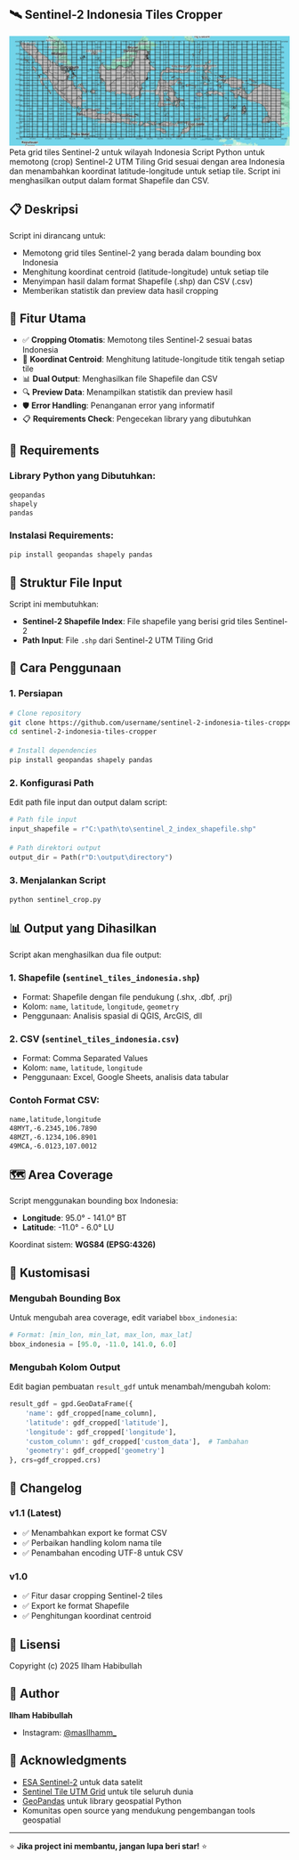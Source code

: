 ## 🛰️ Sentinel-2 Indonesia Tiles Cropper
![Sentinel-2 Tiles Indonesia](./images/sentinel_tiles_indonesia.png)
Peta grid tiles Sentinel-2 untuk wilayah Indonesia
Script Python untuk memotong (crop) Sentinel-2 UTM Tiling Grid sesuai dengan area Indonesia dan menambahkan koordinat latitude-longitude untuk setiap tile. Script ini menghasilkan output dalam format Shapefile dan CSV.

## 📋 Deskripsi

Script ini dirancang untuk:
- Memotong grid tiles Sentinel-2 yang berada dalam bounding box Indonesia
- Menghitung koordinat centroid (latitude-longitude) untuk setiap tile
- Menyimpan hasil dalam format Shapefile (.shp) dan CSV (.csv)
- Memberikan statistik dan preview data hasil cropping

## 🎯 Fitur Utama

- ✅ **Cropping Otomatis**: Memotong tiles Sentinel-2 sesuai batas Indonesia
- 📍 **Koordinat Centroid**: Menghitung latitude-longitude titik tengah setiap tile
- 📊 **Dual Output**: Menghasilkan file Shapefile dan CSV
- 🔍 **Preview Data**: Menampilkan statistik dan preview hasil
- 🛡️ **Error Handling**: Penanganan error yang informatif
- 📋 **Requirements Check**: Pengecekan library yang dibutuhkan

## 🔧 Requirements

### Library Python yang Dibutuhkan:
```
geopandas
shapely
pandas
```

### Instalasi Requirements:
```bash
pip install geopandas shapely pandas
```

## 📁 Struktur File Input

Script ini membutuhkan:
- **Sentinel-2 Shapefile Index**: File shapefile yang berisi grid tiles Sentinel-2
- **Path Input**: File `.shp` dari Sentinel-2 UTM Tiling Grid

## 🚀 Cara Penggunaan

### 1. Persiapan
```bash
# Clone repository
git clone https://github.com/username/sentinel-2-indonesia-tiles-cropper.git
cd sentinel-2-indonesia-tiles-cropper

# Install dependencies
pip install geopandas shapely pandas
```

### 2. Konfigurasi Path
Edit path file input dan output dalam script:
```python
# Path file input
input_shapefile = r"C:\path\to\sentinel_2_index_shapefile.shp"

# Path direktori output
output_dir = Path(r"D:\output\directory")
```

### 3. Menjalankan Script
```bash
python sentinel_crop.py
```

## 📊 Output yang Dihasilkan

Script akan menghasilkan dua file output:

### 1. **Shapefile** (`sentinel_tiles_indonesia.shp`)
- Format: Shapefile dengan file pendukung (.shx, .dbf, .prj)
- Kolom: `name`, `latitude`, `longitude`, `geometry`
- Penggunaan: Analisis spasial di QGIS, ArcGIS, dll

### 2. **CSV** (`sentinel_tiles_indonesia.csv`)
- Format: Comma Separated Values
- Kolom: `name`, `latitude`, `longitude`
- Penggunaan: Excel, Google Sheets, analisis data tabular

### Contoh Format CSV:
```csv
name,latitude,longitude
48MYT,-6.2345,106.7890
48MZT,-6.1234,106.8901
49MCA,-6.0123,107.0012
```

## 🗺️ Area Coverage

Script menggunakan bounding box Indonesia:
- **Longitude**: 95.0° - 141.0° BT
- **Latitude**: -11.0° - 6.0° LU

Koordinat sistem: **WGS84 (EPSG:4326)**

## 🔧 Kustomisasi

### Mengubah Bounding Box
Untuk mengubah area coverage, edit variabel `bbox_indonesia`:
```python
# Format: [min_lon, min_lat, max_lon, max_lat]
bbox_indonesia = [95.0, -11.0, 141.0, 6.0]
```

### Mengubah Kolom Output
Edit bagian pembuatan `result_gdf` untuk menambah/mengubah kolom:
```python
result_gdf = gpd.GeoDataFrame({
    'name': gdf_cropped[name_column],
    'latitude': gdf_cropped['latitude'],
    'longitude': gdf_cropped['longitude'],
    'custom_column': gdf_cropped['custom_data'],  # Tambahan
    'geometry': gdf_cropped['geometry']
}, crs=gdf_cropped.crs)
```


## 📝 Changelog

### v1.1 (Latest)
- ✅ Menambahkan export ke format CSV
- ✅ Perbaikan handling kolom nama tile
- ✅ Penambahan encoding UTF-8 untuk CSV

### v1.0
- ✅ Fitur dasar cropping Sentinel-2 tiles
- ✅ Export ke format Shapefile
- ✅ Penghitungan koordinat centroid


## 📄 Lisensi

Copyright (c) 2025 Ilham Habibullah



## 👤 Author

**Ilham Habibullah**
- Instagram: [@masllhamm_](https://www.instagram.com/masllhamm_)

## 🙏 Acknowledgments

- [ESA Sentinel-2](https://sentinel.esa.int/web/sentinel/missions/sentinel-2) untuk data satelit
- [Sentinel Tile UTM Grid](https://catalogue.eatlas.org.au/geonetwork/srv/eng/catalog.search#/metadata/f7468d15-12be-4e3f-a246-b2882a324f59/formatters/xsl-view?root=div&view=advanced) untuk tile seluruh dunia
- [GeoPandas](https://geopandas.org/) untuk library geospatial Python
- Komunitas open source yang mendukung pengembangan tools geospatial

---

⭐ **Jika project ini membantu, jangan lupa beri star!** ⭐
